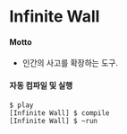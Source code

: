 Infinite Wall
=====================

#### Motto

- 인간의 사고를 확장하는 도구.


#### 자동 컴파일 및 실행
    $ play 
    [Infinite Wall] $ compile 
    [Infinite Wall] $ ~run